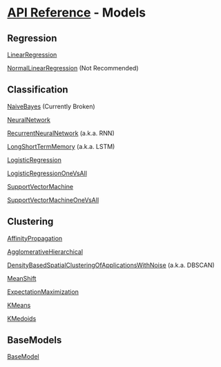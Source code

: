 # [API Reference](../API.md) - Models

## Regression

[LinearRegression](Models/LinearRegression.md) 

[NormalLinearRegression](Models/NormalLinearRegression.md) (Not Recommended)

## Classification

[NaiveBayes](Models/NaiveBayes.md) (Currently Broken)

[NeuralNetwork](Models/NeuralNetwork.md)

[RecurrentNeuralNetwork](Models/RecurrentNeuralNetwork.md) (a.k.a. RNN)

[LongShortTermMemory](Models/LongShortTermMemory.md) (a.k.a. LSTM)

[LogisticRegression](Models/LogisticRegression.md)

[LogisticRegressionOneVsAll](Models/LogisticRegressionOneVsAll.md)

[SupportVectorMachine](Models/SupportVectorMachine.md)

[SupportVectorMachineOneVsAll](Models/SupportVectorMachineOneVsAll.md)

## Clustering

[AffinityPropagation](Models/AffinityPropagation.md)

[AgglomerativeHierarchical](Models/AgglomerativeHierarchical.md)

[DensityBasedSpatialClusteringOfApplicationsWithNoise](Models/DensityBasedSpatialClusteringOfApplicationsWithNoise.md) (a.k.a. DBSCAN)

[MeanShift](Models/MeanShift.md)

[ExpectationMaximization](Models/ExpectationMaximization.md)

[KMeans](Models/KMeans.md)

[KMedoids](Models/KMedoids.md)

## BaseModels

[BaseModel](Models/BaseModel.md)

